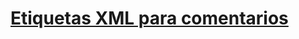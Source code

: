 # [Etiquetas XML para comentarios](recommended-xml-tags-for-documentation-comments.md)
## [<c>](c.md)
## [<code>](code.md)
## [<example>](example.md)
## [<exception>](exception.md)
## [<include>](include.md)
## [<list>](list.md)
## [<para>](para.md)
## [<param>](param.md)
## [<paramref>](paramref.md)
## [<permission>](permission.md)
## [<remarks>](remarks.md)
## [<returns>](returns.md)
## [<see>](see.md)
## [<seealso>](seealso.md)
## [<summary>](summary.md)
## [<typeparam>](typeparam.md)
## [<value>](value.md)
